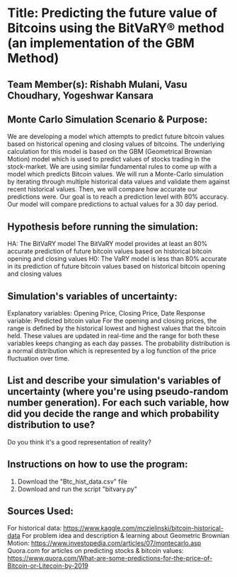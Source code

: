 # Title: Predicting the future value of Bitcoins using the BitVaRY® method (an implementation of the GBM Method)

## Team Member(s): Rishabh Mulani, Vasu Choudhary, Yogeshwar Kansara

## Monte Carlo Simulation Scenario & Purpose: 
We are developing a model which attempts to predict future bitcoin values based on historical opening and closing values of bitcoins. The underlying calculation for this model is based on the GBM (Geometrical Brownian Motion) model which is used to predict values of stocks trading in the stock-market. We are using similar fundamental rules to come up with a model which predicts Bitcoin values. We will run a Monte-Carlo simulation by iterating through multiple historical data values and validate them against recent historical values. Then, we will compare how accurate our predictions were. Our goal is to reach a prediction level with 80% accuracy. Our model will compare predictions to actual values for a 30 day period.


## Hypothesis before running the simulation:
HA: The BitVaRY model The BitVaRY model provides at least an 80% accurate prediction of future bitcoin values based on historical bitcoin opening and closing values
H0: The VaRY model is less than 80% accurate in its prediction of future bitcoin values based on historical bitcoin opening and closing values

## Simulation's variables of uncertainty:
Explanatory variables: Opening Price, Closing Price, Date
Response variable: Predicted bitcoin value
For the opening and closing prices, the range is defined by the historical lowest and highest values that the bitcoin held. These values are updated in real-time and the range for both these variables keeps changing as each day passes.
The probability distribution is a normal distribution which is represented by a log function of the price fluctuation over time.

## List and describe your simulation's variables of uncertainty (where you're using pseudo-random number generation). For each such variable, how did you decide the range and which probability distribution to use?
Do you think it's a good representation of reality?

## Instructions on how to use the program:
1. Download the "Btc_hist_data.csv" file
2. Download and run the script "bitvary.py"

## Sources Used:
For historical data: https://www.kaggle.com/mczielinski/bitcoin-historical-data 
For problem idea and description & learning about Geometric Brownian Motion: https://www.investopedia.com/articles/07/montecarlo.asp 
Quora.com for articles on predicting stocks & bitcoin values: https://www.quora.com/What-are-some-predictions-for-the-price-of-Bitcoin-or-Litecoin-by-2019
